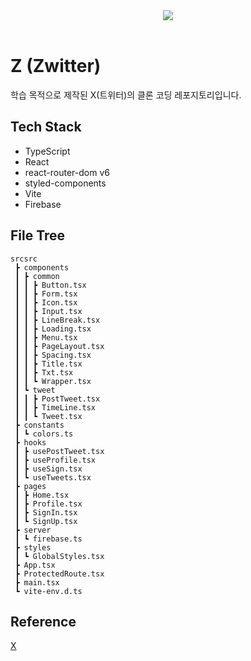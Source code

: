 <div align='center'>
 <img src='https://github.com/hyeonpearl/z/assets/100837398/c181a2c5-441c-4267-8c3c-0767787963fa' />
</div>

<br />

# Z (Zwitter)

학습 목적으로 제작된 X(트위터)의 클론 코딩 레포지토리입니다.

## Tech Stack

- TypeScript
- React
- react-router-dom v6
- styled-components
- Vite
- Firebase

## File Tree

```
srcsrc
 ┣ components
 ┃ ┣ common
 ┃ ┃ ┣ Button.tsx
 ┃ ┃ ┣ Form.tsx
 ┃ ┃ ┣ Icon.tsx
 ┃ ┃ ┣ Input.tsx
 ┃ ┃ ┣ LineBreak.tsx
 ┃ ┃ ┣ Loading.tsx
 ┃ ┃ ┣ Menu.tsx
 ┃ ┃ ┣ PageLayout.tsx
 ┃ ┃ ┣ Spacing.tsx
 ┃ ┃ ┣ Title.tsx
 ┃ ┃ ┣ Txt.tsx
 ┃ ┃ ┗ Wrapper.tsx
 ┃ ┗ tweet
 ┃ ┃ ┣ PostTweet.tsx
 ┃ ┃ ┣ TimeLine.tsx
 ┃ ┃ ┗ Tweet.tsx
 ┣ constants
 ┃ ┗ colors.ts
 ┣ hooks
 ┃ ┣ usePostTweet.tsx
 ┃ ┣ useProfile.tsx
 ┃ ┣ useSign.tsx
 ┃ ┗ useTweets.tsx
 ┣ pages
 ┃ ┣ Home.tsx
 ┃ ┣ Profile.tsx
 ┃ ┣ SignIn.tsx
 ┃ ┗ SignUp.tsx
 ┣ server
 ┃ ┗ firebase.ts
 ┣ styles
 ┃ ┗ GlobalStyles.tsx
 ┣ App.tsx
 ┣ ProtectedRoute.tsx
 ┣ main.tsx
 ┗ vite-env.d.ts
```

## Reference

[X](https://twitter.com/)
